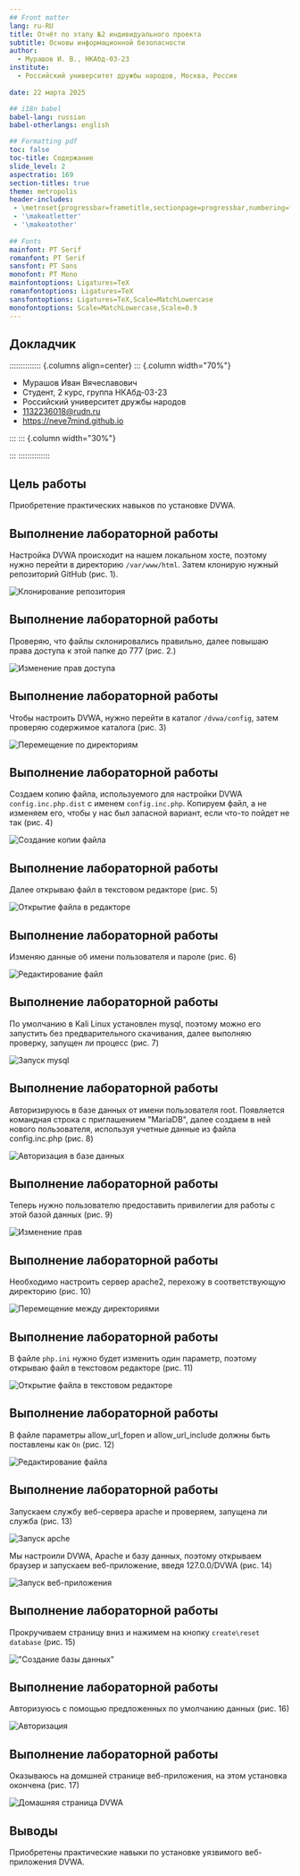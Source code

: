```yaml
---
## Front matter
lang: ru-RU
title: Отчёт по этапу №2 индивидуального проекта
subtitle: Основы информационной безопасности
author:
  - Мурашов И. В., НКАбд-03-23
institute:
  - Российский университет дружбы народов, Москва, Россия
  
date: 22 марта 2025

## i18n babel
babel-lang: russian
babel-otherlangs: english

## Formatting pdf
toc: false
toc-title: Содержание
slide_level: 2
aspectratio: 169
section-titles: true
theme: metropolis
header-includes:
 - \metroset{progressbar=frametitle,sectionpage=progressbar,numbering=fraction}
 - '\makeatletter'
 - '\makeatother'
 
## Fonts
mainfont: PT Serif
romanfont: PT Serif
sansfont: PT Sans
monofont: PT Mono
mainfontoptions: Ligatures=TeX
romanfontoptions: Ligatures=TeX
sansfontoptions: Ligatures=TeX,Scale=MatchLowercase
monofontoptions: Scale=MatchLowercase,Scale=0.9
---
```


## Докладчик

:::::::::::::: {.columns align=center}
::: {.column width="70%"}

  * Мурашов Иван Вячеславович
  * Cтудент, 2 курс, группа НКАбд-03-23
  * Российский университет дружбы народов
  * [1132236018@rudn.ru](mailto:1132236018@rudn.ru)
  * <https://neve7mind.github.io>

:::
::: {.column width="30%"}

:::
::::::::::::::

## Цель работы

Приобретение практических навыков по установке DVWA.

## Выполнение лабораторной работы

Настройка DVWA происходит на нашем локальном хосте, поэтому нужно перейти в директорию `/var/www/html`. Затем клонирую нужный репозиторий GitHub (рис. 1).

![Клонирование репозитория](image/1.png)

## Выполнение лабораторной работы

Проверяю, что файлы склонировались правильно, далее повышаю права доступа к этой папке до 777 (рис. 2.)

![Изменение прав доступа](image/2.png)

## Выполнение лабораторной работы

Чтобы настроить DVWA, нужно перейти в каталог `/dvwa/config`, затем проверяю содержимое каталога (рис. 3)

![Перемещение по директориям](image/3.png)

## Выполнение лабораторной работы

Создаем копию файла, используемого для настройки DVWA `config.inc.php.dist` с именем `config.inc.php`. Копируем файл, а не изменяем его, чтобы у нас был запасной вариант, если что-то пойдет не так (рис. 4)

![Создание копии файла](image/4.png)

## Выполнение лабораторной работы

Далее открываю файл в текстовом редакторе (рис. 5)

![Открытие файла в редакторе](image/5.png)

## Выполнение лабораторной работы

Изменяю данные об имени пользователя и пароле (рис. 6)

![Редактирование файл](image/6.png)

## Выполнение лабораторной работы

По умолчанию в Kali Linux установлен mysql, поэтому можно его запустить без предварительного скачивания, далее выполняю проверку, запущен ли процесс (рис. 7)

![Запуск mysql](image/7.png)

## Выполнение лабораторной работы

Авторизируюсь в базе данных от имени пользователя root. Появляется командная строка с приглашением "MariaDB", далее создаем в ней нового пользователя, используя учетные данные из файла config.inc.php (рис. 8)

![Авторизация в базе данных](image/8.png)

## Выполнение лабораторной работы

Теперь нужно пользователю предоставить привилегии для работы с этой базой данных (рис. 9)

![Изменение прав](image/9.png)

## Выполнение лабораторной работы

Необходимо настроить сервер apache2, перехожу в соответствующую директорию (рис. 10)

![Перемещение между директориями](image/10.png)

## Выполнение лабораторной работы

В файле `php.ini` нужно будет изменить один параметр, поэтому открываю файл в текстовом редакторе (рис. 11)

![Открытие файла в текстовом редакторе](image/11.png)

## Выполнение лабораторной работы

В файле параметры allow_url_fopen и allow_url_include должны быть поставлены как `On` (рис. 12)

![Редактирование файла](image/12.png)

## Выполнение лабораторной работы

Запускаем службу веб-сервера apache и проверяем, запущена ли служба (рис. 13)

![Запуск apche](image/13.png)

Мы настроили DVWA, Apache и базу данных, поэтому открываем браузер и запускаем веб-приложение, введя 127.0.0/DVWA (рис. 14)

![Запуск веб-приложения](image/14.png)

## Выполнение лабораторной работы

Прокручиваем страницу вниз и нажимем на кнопку `create\reset database` (рис. 15)

!["Создание базы данных"](image/15.png)

## Выполнение лабораторной работы

Авторизуюсь с помощью предложенных по умолчанию данных (рис. 16)

![Авторизация](image/16.png)

## Выполнение лабораторной работы

Оказываюсь на домшней странице веб-приложения, на этом установка окончена (рис. 17)

![Домашняя страница DVWA](image/17.png)

## Выводы

Приобретены практические навыки по установке уязвимого веб-приложения DVWA.


